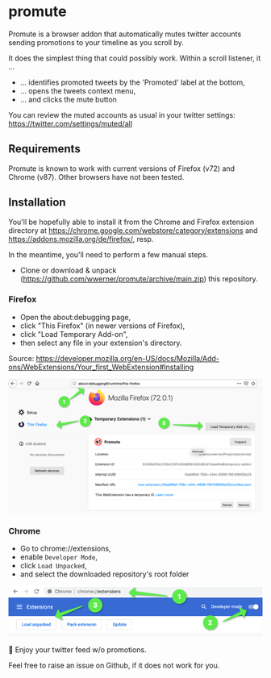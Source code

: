 # promute
Promute is a browser addon that automatically mutes twitter accounts sending promotions to your timeline as you scroll by.

It does the simplest thing that could possibly work.
Within a scroll listener, it ...
* ... identifies promoted tweets by the 'Promoted' label at the bottom,
* ... opens the tweets context menu,
* ... and clicks the mute button

You can review the muted accounts as usual in your twitter settings: https://twitter.com/settings/muted/all

## Requirements

Promute is known to work with current versions of Firefox (v72) and Chrome (v87). Other browsers have not been tested.

## Installation

You'll be hopefully able to install it from the Chrome and Firefox extension directory at 
https://chrome.google.com/webstore/category/extensions and https://addons.mozilla.org/de/firefox/, resp.

In the meantime, you'll need to perform a few manual steps.

* Clone or download & unpack (https://github.com/wwerner/promute/archive/main.zip) this repository.


### Firefox

* Open the about:debugging page, 
* click "This Firefox" (in newer versions of Firefox), 
* click "Load Temporary Add-on", 
* then select any file in your extension's directory.

Source: https://developer.mozilla.org/en-US/docs/Mozilla/Add-ons/WebExtensions/Your_first_WebExtension#Installing

![Install Firefox Extension](doc/install-manually-ff.png "Install Firefox Extension")

### Chrome


* Go to chrome://extensions,
* enable `Developer Mode`,
* click `Load Unpacked`,
* and select the downloaded repository's root folder

![Install Chromw Extension](doc/install-manually-ch.png "Install Chrome Extension")

🥳 Enjoy your twitter feed w/o promotions.

Feel free to raise an issue on Github, if it does not work for you.

